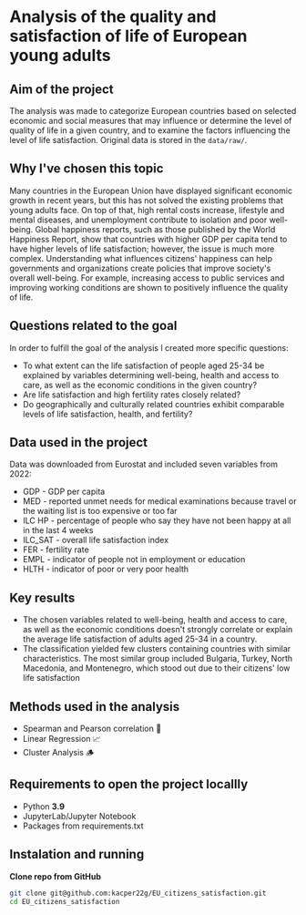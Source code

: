 ﻿# Analysis of the quality and satisfaction of life of European young adults 
## Aim of the project
The analysis was made to categorize European countries based on selected economic and social measures that may influence or determine the level of quality of life in a given country, and to examine the factors influencing the level of life satisfaction. Original data is stored in the  `data/raw/`.
## Why I've chosen this topic
Many countries in the European Union have displayed significant economic growth in recent years, but this has not solved the existing problems that young adults face.
On top of that, high rental costs increase, lifestyle and mental diseases, and unemployment contribute to isolation and poor well-being. Global happiness reports, such as those published by the World Happiness Report, show that countries with higher GDP per capita tend to have higher levels of life satisfaction; however, the issue is much more complex.
Understanding what influences citizens' happiness can help governments and organizations create policies that improve society's overall well-being. For example, increasing access to public services and improving working conditions are shown to positively influence the quality of life.
## Questions related to the goal
In order to fulfill the goal of the analysis I created more specific questions:
* To what extent can the life satisfaction of people aged 25-34 be explained by variables determining well-being, health and access to care, as well as the economic conditions in the given country?
* Are life satisfaction and high fertility rates closely related?
* Do geographically and culturally related countries exhibit comparable levels of life satisfaction, health, and fertility?
## Data used in the project
Data was downloaded from Eurostat and included seven variables from 2022:
* GDP - GDP per capita
* MED - reported unmet needs for medical examinations because travel or the waiting list is too expensive or too far
* ILC HP - percentage of people who say they have not been happy at all in the last 4 weeks
* ILC_SAT - overall life satisfaction index
* FER - fertility rate
* EMPL - indicator of people not in employment or education
* HLTH - indicator of poor or very poor health
## Key results
* The chosen variables related to  well-being, health and access to care, as well as the economic conditions doesn't strongly correlate or explain the average life satisfaction of adults aged 25-34 in a country. 
* The classification yielded few clusters containing countries with similar characteristics. The most similar group included Bulgaria, Turkey, North Macedonia, and Montenegro, which stood out due to their citizens' low life satisfaction
## Methods used in the analysis
* Spearman and Pearson correlation 📑
* Linear Regression 📈
* Cluster Analysis 🪵
## Requirements to open the project locallly
* Python **3.9**
* JupyterLab/Jupyter Notebook
* Packages from requirements.txt

## Instalation and running 
 **Clone repo from GitHub**
   ```bash
   git clone git@github.com:kacper22g/EU_citizens_satisfaction.git
   cd EU_citizens_satisfaction 







